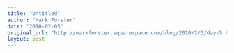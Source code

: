 ```yaml
---
title: "Untitled"
author: "Mark Forster"
date: "2010-02-03"
original_url: "http://markforster.squarespace.com/blog/2010/2/3/day-5.html"
layout: post
---
```


